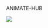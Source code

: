 ANIMATE-HUB


<img src="https://drive.google.com/file/d/1mPiCNgsAMP0R0zvSzKDUbmsHCGh0-WEx/view?usp=sharing" start="1000" />